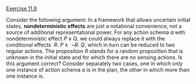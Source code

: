[Exercise 11.8](11-8/)

Consider the following argument: In a framework that allows uncertain
initial states, **nondeterministic effects**
are just a notational convenience, not a source of additional
representational power. For any action schema $a$ with nondeterministic
effect $P \lor Q$, we could always replace it with the conditional
effects ${~R{:}~P} \land
{~\lnot R{:}~Q}$, which in turn can be
reduced to two regular actions. The proposition $R$ stands for a random
proposition that is unknown in the initial state and for which there are
no sensing actions. Is this argument correct? Consider separately two
cases, one in which only one instance of action schema $a$ is in the
plan, the other in which more than one instance is.
